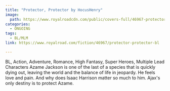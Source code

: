 ```yaml
---
title: "Protector, Protector by HocusHenry"
image:
  path: https://www.royalroadcdn.com/public/covers-full/46967-protector-protector-bl.jpg
categories:
  - ONGOING
tags:
  - BL/MLM
link: https://www.royalroad.com/fiction/46967/protector-protector-bl

---
```

BL, Action, Adventure, Romance, High Fantasy, Super Heroes, Multiple Lead Characters
Azame Jackson is one of the last of a species that is quickly dying out, leaving the world and the balance of life in jeopardy. He feels love and pain. And why does Isaac Harrison matter so much to him. Ajax's only destiny is to protect Azame.

